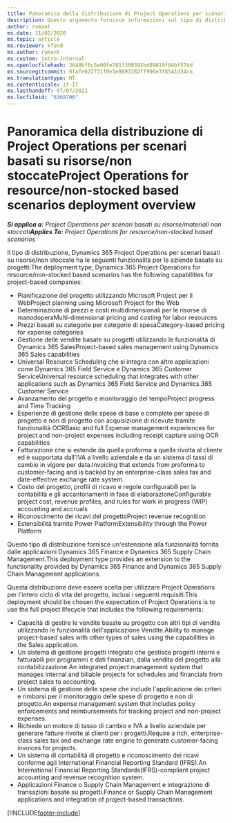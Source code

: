 ```yaml
---
title: Panoramica della distribuzione di Project Operations per scenari basati su risorse/non stoccate
description: Questo argomento fornisce informazioni sul tipo di distribuzione, Project Operations per scenari basati su risorse/non stoccate.
author: rumant
ms.date: 11/02/2020
ms.topic: article
ms.reviewer: kfend
ms.author: rumant
ms.custom: intro-internal
ms.openlocfilehash: 3648bf6c5e00fe701f309392bd09819f84bf574d
ms.sourcegitcommit: 0fafe022731f0e1e8693382ff906e3f8541d34ca
ms.translationtype: HT
ms.contentlocale: it-IT
ms.lasthandoff: 07/07/2021
ms.locfileid: "6368706"
---
```

# <a name="project-operations-for-resourcenon-stocked-based-scenarios-deployment-overview"></a><span data-ttu-id="00fef-103">Panoramica della distribuzione di Project Operations per scenari basati su risorse/non stoccate</span><span class="sxs-lookup"><span data-stu-id="00fef-103">Project Operations for resource/non-stocked based scenarios deployment overview</span></span>

<span data-ttu-id="00fef-104">_**Si applica a:** Project Operations per scenari basati su risorse/materiali non stoccati_</span><span class="sxs-lookup"><span data-stu-id="00fef-104">_**Applies To:** Project Operations for resource/non-stocked based scenarios_</span></span>

<span data-ttu-id="00fef-105">Il tipo di distribuzione, Dynamics 365 Project Operations per scenari basati su risorse/non stoccate ha le seguenti funzionalità per le aziende basate su progetti:</span><span class="sxs-lookup"><span data-stu-id="00fef-105">The deployment type, Dynamics 365 Project Operations for resource/non-stocked based scenarios has the following capabilities for project-based companies:</span></span>

- <span data-ttu-id="00fef-106">Pianificazione del progetto utilizzando Microsoft Project per il Web</span><span class="sxs-lookup"><span data-stu-id="00fef-106">Project planning using Microsoft Project for the Web</span></span>
- <span data-ttu-id="00fef-107">Determinazione di prezzi e costi multidimensionali per le risorse di manodopera</span><span class="sxs-lookup"><span data-stu-id="00fef-107">Multi-dimensional pricing and costing for labor resources</span></span>
- <span data-ttu-id="00fef-108">Prezzi basati su categorie per categorie di spesa</span><span class="sxs-lookup"><span data-stu-id="00fef-108">Category-based pricing for expense categories</span></span>
- <span data-ttu-id="00fef-109">Gestione delle vendite basate su progetti utilizzando le funzionalità di Dynamics 365 Sales</span><span class="sxs-lookup"><span data-stu-id="00fef-109">Project-based sales management using Dynamics 365 Sales capabilities</span></span>
- <span data-ttu-id="00fef-110">Universal Resource Scheduling che si integra con altre applicazioni come Dynamics 365 Field Service e Dynamics 365 Customer Service</span><span class="sxs-lookup"><span data-stu-id="00fef-110">Universal resource scheduling that integrates with other applications such as Dynamics 365 Field Service and Dynamics 365 Customer Service</span></span>
- <span data-ttu-id="00fef-111">Avanzamento del progetto e monitoraggio del tempo</span><span class="sxs-lookup"><span data-stu-id="00fef-111">Project progress and Time Tracking</span></span>
- <span data-ttu-id="00fef-112">Esperienze di gestione delle spese di base e complete per spese di progetto e non di progetto con acquisizione di ricevute tramite funzionalità OCR</span><span class="sxs-lookup"><span data-stu-id="00fef-112">Basic and full Expense management experiences for project and non-project expenses including receipt capture using OCR capabilities</span></span>
- <span data-ttu-id="00fef-113">Fatturazione che si estende da quella proforma a quella rivolta al cliente ed è supportata dall'IVA a livello aziendale e da un sistema di tassi di cambio in vigore per data.</span><span class="sxs-lookup"><span data-stu-id="00fef-113">Invoicing that extends from proforma to customer-facing and is backed by an enterprise-class sales tax and date-effective exchange rate system.</span></span>
- <span data-ttu-id="00fef-114">Costo del progetto, profili di ricavo e regole configurabili per la contabilità e gli accantonamenti in fase di elaborazione</span><span class="sxs-lookup"><span data-stu-id="00fef-114">Configurable project cost, revenue profiles, and rules for work in progress (WIP) accounting and accruals</span></span>
- <span data-ttu-id="00fef-115">Riconoscimento dei ricavi del progetto</span><span class="sxs-lookup"><span data-stu-id="00fef-115">Project revenue recognition</span></span>
- <span data-ttu-id="00fef-116">Estensibilità tramite Power Platform</span><span class="sxs-lookup"><span data-stu-id="00fef-116">Extensibility through the Power Platform</span></span>

<span data-ttu-id="00fef-117">Questo tipo di distribuzione fornisce un'estensione alla funzionalità fornita dalle applicazioni Dynamics 365 Finance e Dynamics 365 Supply Chain Management.</span><span class="sxs-lookup"><span data-stu-id="00fef-117">This deployment type provides an extension to the functionality provided by Dynamics 365 Finance and Dynamics 365 Supply Chain Management applications.</span></span>

<span data-ttu-id="00fef-118">Questa distribuzione deve essere scelta per utilizzare Project Operations per l'intero ciclo di vita del progetto, inclusi i seguenti requisiti:</span><span class="sxs-lookup"><span data-stu-id="00fef-118">This deployment should be chosen the expectation of Project Operations is to use the full project lifecycle that includes the following requirements:</span></span>

- <span data-ttu-id="00fef-119">Capacità di gestire le vendite basate su progetto con altri tipi di vendite utilizzando le funzionalità dell'applicazione Vendite.</span><span class="sxs-lookup"><span data-stu-id="00fef-119">Ability to manage project-based sales with other types of sales using the capabilities in the Sales application.</span></span>
- <span data-ttu-id="00fef-120">Un sistema di gestione progetti integrato che gestisce progetti interni e fatturabili per programmi e dati finanziari, dalla vendita del progetto alla contabilizzazione.</span><span class="sxs-lookup"><span data-stu-id="00fef-120">An integrated project management system that manages internal and billable projects for schedules and financials from project sales to accounting.</span></span>
- <span data-ttu-id="00fef-121">Un sistema di gestione delle spese che include l'applicazione dei criteri e rimborsi per il monitoraggio delle spese di progetto e non di progetto.</span><span class="sxs-lookup"><span data-stu-id="00fef-121">An expense management system that includes policy enforcements and reimbursements for tracking project and non-project expenses.</span></span>
- <span data-ttu-id="00fef-122">Richiede un motore di tasso di cambio e IVA a livello aziendale per generare fatture rivolte ai clienti per i progetti.</span><span class="sxs-lookup"><span data-stu-id="00fef-122">Require a rich, enterprise-class sales tax and exchange rate engine to generate customer-facing invoices for projects.</span></span>
- <span data-ttu-id="00fef-123">Un sistema di contabilità di progetto e riconoscimento dei ricavi conforme agli International Financial Reporting Standard (IFRS).</span><span class="sxs-lookup"><span data-stu-id="00fef-123">An International Financial Reporting Standards(IFRS)-compliant project accounting and revenue recognition system.</span></span>
- <span data-ttu-id="00fef-124">Applicazioni Finance o Supply Chain Management e integrazione di transazioni basate su progetti.</span><span class="sxs-lookup"><span data-stu-id="00fef-124">Finance or Supply Chain Management applications and integration of project-based transactions.</span></span>


[!INCLUDE[footer-include](../includes/footer-banner.md)]